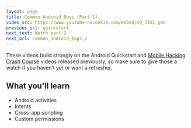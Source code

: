 ```yaml
---
layout: page
title: Common Android Bugs (Part 1)
video_src: https://www.youtube-nocookie.com/embed/sQ_34dI_geU
previous_url: quickstart
next_text: Watch part 2
next_url: common_android_bugs_2
---
```


These videos build strongly on the Android Quickstart and [Mobile Hacking Crash Course](/sessions/mobile_crash_course) videos released previously, so make sure to give those a watch if you haven’t yet or want a refresher.

What you'll learn
-----------------

- Android activities 
- Intents
- Cross-app scripting
- Custom permissions
